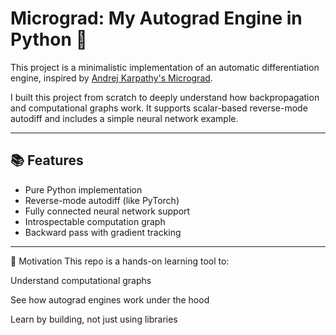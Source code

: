 # Micrograd: My Autograd Engine in Python 🚀

This project is a minimalistic implementation of an automatic differentiation engine, inspired by [Andrej Karpathy's Micrograd](https://github.com/karpathy/micrograd).

I built this project from scratch to deeply understand how backpropagation and computational graphs work. It supports scalar-based reverse-mode autodiff and includes a simple neural network example.

---

## 📚 Features

- Pure Python implementation
- Reverse-mode autodiff (like PyTorch)
- Fully connected neural network support
- Introspectable computation graph
- Backward pass with gradient tracking

---

🧠 Motivation
This repo is a hands-on learning tool to:

Understand computational graphs

See how autograd engines work under the hood

Learn by building, not just using libraries